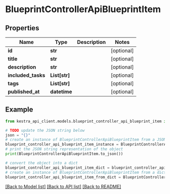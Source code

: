 # BlueprintControllerApiBlueprintItem


## Properties

Name | Type | Description | Notes
------------ | ------------- | ------------- | -------------
**id** | **str** |  | [optional] 
**title** | **str** |  | [optional] 
**description** | **str** |  | [optional] 
**included_tasks** | **List[str]** |  | [optional] 
**tags** | **List[str]** |  | [optional] 
**published_at** | **datetime** |  | [optional] 

## Example

```python
from kestra_api_client.models.blueprint_controller_api_blueprint_item import BlueprintControllerApiBlueprintItem

# TODO update the JSON string below
json = "{}"
# create an instance of BlueprintControllerApiBlueprintItem from a JSON string
blueprint_controller_api_blueprint_item_instance = BlueprintControllerApiBlueprintItem.from_json(json)
# print the JSON string representation of the object
print(BlueprintControllerApiBlueprintItem.to_json())

# convert the object into a dict
blueprint_controller_api_blueprint_item_dict = blueprint_controller_api_blueprint_item_instance.to_dict()
# create an instance of BlueprintControllerApiBlueprintItem from a dict
blueprint_controller_api_blueprint_item_from_dict = BlueprintControllerApiBlueprintItem.from_dict(blueprint_controller_api_blueprint_item_dict)
```
[[Back to Model list]](../README.md#documentation-for-models) [[Back to API list]](../README.md#documentation-for-api-endpoints) [[Back to README]](../README.md)


